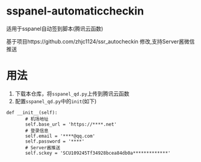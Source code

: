# sspanel-automaticcheckin
适用于sspanel自动签到脚本(腾讯云函数)

基于项目https://github.com/zhjc1124/ssr_autocheckin 修改,支持Server酱微信推送

# 用法
1. 下载本仓库，将`sspanel_qd.py`上传到腾讯云函数
2. 配置`sspanel_qd.py`中的`init`(如下)
 ```
 def __init__(self):
        # 机场地址
        self.base_url = 'https://****.net'
        # 登录信息
        self.email = '****@qq.com'
        self.password = '****'
        # Server酱推送
        self.sckey = 'SCU109245Tf34928bcea84db0a*************'
  ```

